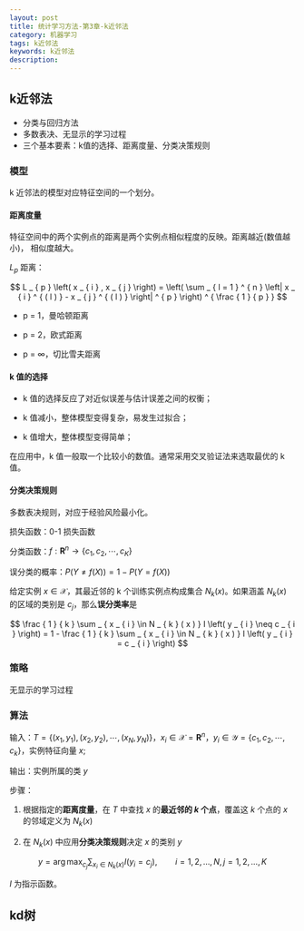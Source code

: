 ```yaml
---
layout: post
title: 统计学习方法-第3章-k近邻法
category: 机器学习
tags: k近邻法
keywords: k近邻法
description:
---
```


## k近邻法

- 分类与回归方法
- 多数表决、无显示的学习过程
- 三个基本要素：k值的选择、距离度量、分类决策规则

### 模型

k 近邻法的模型对应特征空间的一个划分。

#### 距离度量

特征空间中的两个实例点的距离是两个实例点相似程度的反映。距离越近(数值越小)， 相似度越大。

$L_p$ 距离：

$$
L _ { p } \left( x _ { i } , x _ { j } \right) = \left( \sum _ { l = 1 } ^ { n } \left| x _ { i } ^ { ( l ) } - x _ { j } ^ { ( l ) } \right| ^ { p } \right) ^ { \frac { 1 } { p } }
$$

- p = 1，曼哈顿距离

- p = 2，欧式距离

- p = ∞，切比雪夫距离

#### k 值的选择

- k 值的选择反应了对近似误差与估计误差之间的权衡；

- k 值减小，整体模型变得复杂，易发生过拟合；

- k 值增大，整体模型变得简单；

在应用中，k 值一般取一个比较小的数值。通常采用交叉验证法来选取最优的 k 值。

#### 分类决策规则

多数表决规则，对应于经验风险最小化。

损失函数：0-1 损失函数

分类函数：$f: \mathbf { R } ^ { n } \rightarrow \left\{ c_1, c_2,\cdots,c_K \right\}$

误分类的概率：$P \left( Y \neq f\left( X \right) \right) = 1 - P \left( Y = f\left( X \right) \right)$

给定实例 $x \in \mathcal {X}$，其最近邻的 k 个训练实例点构成集合 $N_k\left( x \right)$。如果涵盖 $N_k\left( x \right)$ 的区域的类别是 $c_j$，那么**误分类率**是

$$
\frac { 1 } { k } \sum _ { x _ { i } \in N _ { k } ( x ) } I \left( y _ { i } \neq c _ { i } \right) = 1 - \frac { 1 } { k } \sum _ { x _ { i } \in N _ { k } ( x ) } I \left( y _ { i } = c _ { i } \right)
$$

### 策略

无显示的学习过程

### 算法

输入：$T = \left\{ \left( x _ { 1 } , y _ { 1 } \right) , \left( x _ { 2 } , y _ { 2 } \right) , \cdots , \left( x _ { N } , y _ { N } \right) \right\}$，$x _ { i } \in \mathcal { X } = \mathbf { R } ^ { n }$，$y _ { i } \in \mathcal { Y } = \{ c _ { 1 } , c _ { 2 }, \cdots ,c _ { k } \}$，实例特征向量 $x$;

输出：实例所属的类 $y$

步骤：

1. 根据指定的**距离度量**，在 $T$ 中查找 $x$ 的**最近邻的 $k$ 个点**，覆盖这 $k$ 个点的 $x$ 的邻域定义为 $N_k(x)$

2. 在 $N_k(x)$ 中应用**分类决策规则**决定 $x$ 的类别 $y$

$$
y = \arg \max _ { c _ { j } } \sum _ { x _ { i } \in N _ { k } ( x ) } I \left( y _ { i } = c _ { j } \right) , \qquad i = 1,2 , \ldots , N , j = 1,2 , \ldots , K
$$

$I$ 为指示函数。

## kd树

